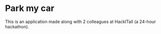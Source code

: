 # Park my car

This is an application made along with 2 colleagues at HackITall (a 24-hour hackathon).